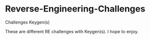 # Reverse-Engineering-Challenges
Challenges Keygen(s)

These are different RE challenges with Keygen(s). I hope to enjoy.
